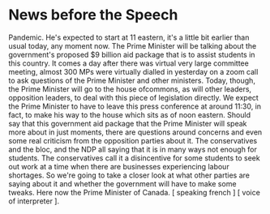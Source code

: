 # News before the Speech



Pandemic.
He's expected to start at 11 eastern, it's a little bit earlier than usual today, any moment now.
The Prime Minister will be talking about the government's proposed $9 billion aid package that is to assist students in this country.
It comes a day after there was virtual very large committee meeting, almost 300 MPs were virtually dialled in yesterday on a zoom call to ask questions of the Prime Minister and other ministers.
Today, though, the Prime Minister will go to the house ofcommons, as will other leaders, opposition leaders, to deal with this piece of legislation directly.
We expect the Prime Minister to have to leave this press conference at around 11:30, in fact, to make his way to the house which sits as of noon eastern.
Should say that this government aid package that the Prime Minister will speak more about in just moments, there are questions around concerns and even some real criticism from the opposition parties about it. The conservatives and the bloc, and the NDP all saying that it is in many ways not enough for students.
The conservatives call it a disincentive for some students to seek out work at a time when there are businesses experiencing labour shortages.
So we're going to take a closer look at what other parties are saying about it and whether the government will have to make some tweaks.
Here now the Prime Minister of Canada.
[ speaking french ] [ voice of interpreter ].
